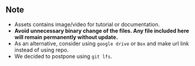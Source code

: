 ## Note

- Assets contains image/video for tutorial or documentation.
- **Avoid unnecessary binary change of the files. Any file included here will remain permanently without update.**
- As an alternative, consider using `google drive` or `Box` and make url link instead of using repo.
- We decided to postpone using `git lfs`.

